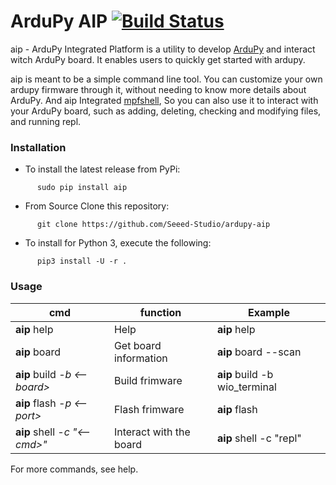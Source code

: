 # ArduPy AIP [![Build Status](https://api.travis-ci.com/Seeed-Studio/ardupy-aip.svg?branch=master)](https://travis-ci.com/Seeed-Studio/ardupy-aip)
aip - ArduPy Integrated Platform is a utility to develop [ArduPy](https://github.com/Seeed-Studio/ArduPy) and  interact witch ArduPy board. It enables users to quickly get started with ardupy.

aip is meant to be a simple command line tool. You can customize your own ardupy firmware through it, without needing to know more details about ArduPy. And aip Integrated [mpfshell](https://github.com/wendlers/mpfshell), So you can also use it to interact with your ArduPy board, such as adding, deleting, checking and modifying files, and running repl.


### Installation

- To install the latest release from PyPi:
```
      sudo pip install aip
```
- From Source
Clone this repository:
```
      git clone https://github.com/Seeed-Studio/ardupy-aip
```

- To install for Python 3, execute the following:
```
      pip3 install -U -r .
```

### Usage

| cmd  | function|  Example|
| ---- | ---- | ---- |
| **aip** help | Help | **aip** help |
| **aip** board | Get board information  | **aip** board --scan |
|  **aip** build *-b <--board>*  | Build frimware |**aip** build -b wio_terminal   |
| **aip** flash *-p <--port>* | Flash frimware |**aip** flash |
| **aip** shell *-c "\<--cmd\>"* | Interact with the board |**aip** shell -c "repl"|

For more commands, see help.

